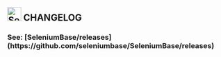 <h2><img src="https://seleniumbase.github.io/img/logo6.png" title="SeleniumBase" width="32" /> CHANGELOG</h2>

<h3>See: [SeleniumBase/releases](https://github.com/seleniumbase/SeleniumBase/releases)</h3>

